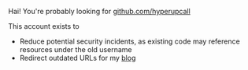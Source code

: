 Hai! You're probably looking for [github.com/hyperupcall](https://github.com/hyperupcall)

This account exists to

- Reduce potential security incidents, as existing code may reference resources under the old username
- Redirect outdated URLs for my [blog](https://github.com/eankeen/blog)
